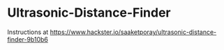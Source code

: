 # Ultrasonic-Distance-Finder
Instructions at https://www.hackster.io/saaketporay/ultrasonic-distance-finder-9b10b6
